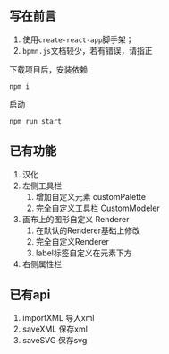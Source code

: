 ## 写在前言
1. 使用`create-react-app`脚手架；
2. `bpmn.js`文档较少，若有错误，请指正



下载项目后，安装依赖

`npm i`

启动 

`npm run start`   

## 已有功能
1. 汉化
2. 左侧工具栏
   1. 增加自定义元素 customPalette
   2. 完全自定义工具栏 CustomModeler
3. 画布上的图形自定义 Renderer
   1. 在默认的Renderer基础上修改
   2. 完全自定义Renderer
   3. label标签自定义在元素下方
4. 右侧属性栏

## 已有api
1. importXML 导入xml
2. saveXML 保存xml
3. saveSVG  保存svg
